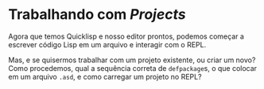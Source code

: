 # Trabalhando com *Projects*

Agora que temos Quicklisp e nosso editor prontos, podemos começar a
escrever código Lisp em um arquivo e interagir com o REPL.

Mas, e se quisermos trabalhar com um projeto existente, ou criar um novo?
Como procedemos, qual a sequência correta de `defpackage`s, o que colocar
em um arquivo `.asd`, e como carregar um projeto no REPL?

